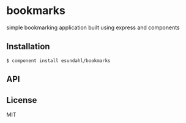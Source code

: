 
# bookmarks

  simple bookmarking application built using express and components

## Installation

    $ component install esundahl/bookmarks

## API

   

## License

  MIT
